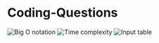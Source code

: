 # Coding-Questions
<img src="./StudyMaterial/assets/BigONotation.png" alt = "Big O notation"/>
<img src="./StudyMaterial/assets/RunTimeComplexity.PNG" alt = "Time complexity"/>
<img src="./StudyMaterial/assets/inputTable.PNG" alt = "Input table"/>
